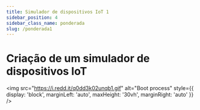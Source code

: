 ```yaml
---
title: Simulador de dispositivos IoT 1
sidebar_position: 4
sidebar_class_name: ponderada
slug: /ponderada1
---
```


# Criação de um simulador de dispositivos IoT

<img 
  src="https://i.redd.it/q0dd3k02unqb1.gif"
  alt="Boot process" 
  style={{ 
    display: 'block',
    marginLeft: 'auto',
    maxHeight: '30vh',
    marginRight: 'auto'
  }} 
/>
<br/>

